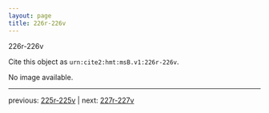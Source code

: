```yaml
---
layout: page
title: 226r-226v
---
```


226r-226v

Cite this object as `urn:cite2:hmt:msB.v1:226r-226v`.

No image available. 



---

previous: [225r-225v](../225r-225v/) | next: [227r-227v](../227r-227v/)